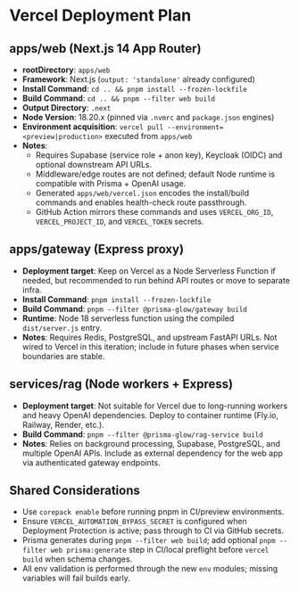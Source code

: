 # Vercel Deployment Plan

## apps/web (Next.js 14 App Router)
- **rootDirectory**: `apps/web`
- **Framework**: Next.js (`output: 'standalone'` already configured)
- **Install Command**: `cd .. && pnpm install --frozen-lockfile`
- **Build Command**: `cd .. && pnpm --filter web build`
- **Output Directory**: `.next`
- **Node Version**: 18.20.x (pinned via `.nvmrc` and `package.json` engines)
- **Environment acquisition**: `vercel pull --environment=<preview|production>` executed from `apps/web`
- **Notes**:
  - Requires Supabase (service role + anon key), Keycloak (OIDC) and optional downstream API URLs.
  - Middleware/edge routes are not defined; default Node runtime is compatible with Prisma + OpenAI usage.
  - Generated `apps/web/vercel.json` encodes the install/build commands and enables health-check route passthrough.
  - GitHub Action mirrors these commands and uses `VERCEL_ORG_ID`, `VERCEL_PROJECT_ID`, and `VERCEL_TOKEN` secrets.

## apps/gateway (Express proxy)
- **Deployment target**: Keep on Vercel as a Node Serverless Function if needed, but recommended to run behind API routes or move to separate infra.
- **Install Command**: `pnpm install --frozen-lockfile`
- **Build Command**: `pnpm --filter @prisma-glow/gateway build`
- **Runtime**: Node 18 serverless function using the compiled `dist/server.js` entry.
- **Notes**: Requires Redis, PostgreSQL, and upstream FastAPI URLs. Not wired to Vercel in this iteration; include in future phases when service boundaries are stable.

## services/rag (Node workers + Express)
- **Deployment target**: Not suitable for Vercel due to long-running workers and heavy OpenAI dependencies. Deploy to container runtime (Fly.io, Railway, Render, etc.).
- **Build Command**: `pnpm --filter @prisma-glow/rag-service build`
- **Notes**: Relies on background processing, Supabase, PostgreSQL, and multiple OpenAI APIs. Include as external dependency for the web app via authenticated gateway endpoints.

## Shared Considerations
- Use `corepack enable` before running pnpm in CI/preview environments.
- Ensure `VERCEL_AUTOMATION_BYPASS_SECRET` is configured when Deployment Protection is active; pass through to CI via GitHub secrets.
- Prisma generates during `pnpm --filter web build`; add optional `pnpm --filter web prisma:generate` step in CI/local preflight before `vercel build` when schema changes.
- All env validation is performed through the new `env` modules; missing variables will fail builds early.
